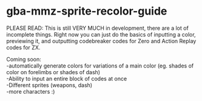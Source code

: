 # gba-mmz-sprite-recolor-guide
PLEASE READ:
This is still VERY MUCH in development, there are a lot of incomplete things. Right now you can just do the basics of inputting a color, previewing it, and outputting codebreaker codes for Zero and Action Replay codes for ZX.

Coming soon:  
-automatically generate colors for variations of a main color (eg. shades of color on forelimbs or shades of dash)  
-Ability to input an entire block of codes at once  
-Different sprites (weapons, dash)  
-more characters :)
